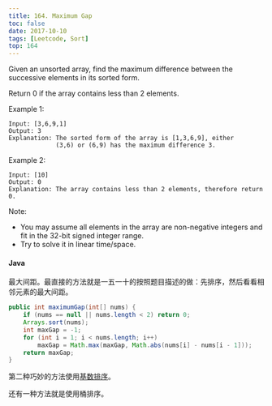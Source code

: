 ```yaml
---
title: 164. Maximum Gap
toc: false
date: 2017-10-10
tags: [Leetcode, Sort]
top: 164
---
```


Given an unsorted array, find the maximum difference between the successive elements in its sorted form.

Return 0 if the array contains less than 2 elements.

Example 1:

```
Input: [3,6,9,1]
Output: 3
Explanation: The sorted form of the array is [1,3,6,9], either
             (3,6) or (6,9) has the maximum difference 3.
```

Example 2:

```
Input: [10]
Output: 0
Explanation: The array contains less than 2 elements, therefore return 0.
```

Note:

* You may assume all elements in the array are non-negative integers and fit in the 32-bit signed integer range.
* Try to solve it in linear time/space.

#### Java

最大间距。最直接的方法就是一五一十的按照题目描述的做：先排序，然后看看相邻元素的最大间距。

```Java
public int maximumGap(int[] nums) {
    if (nums == null || nums.length < 2) return 0;
    Arrays.sort(nums);
    int maxGap = -1;
    for (int i = 1; i < nums.length; i++)
        maxGap = Math.max(maxGap, Math.abs(nums[i] - nums[i - 1]));
    return maxGap;
}
```

第二种巧妙的方法使用[基数排序](https://techlarry.github.io/note-os/algorithm/algorithmPrinceton/stringsort/#radix-sort)。


还有一种方法就是使用桶排序。